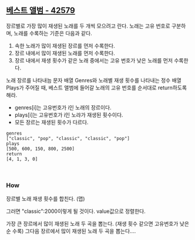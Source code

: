 ## [베스트 앨범 - 42579](https://programmers.co.kr/learn/courses/30/lessons/42579?language=java)

장르별로 가장 많이 재생된 노래를 두 개씩 모으려고 란다. 노래는 고유 번호로 구분하며, 노래를 수록하는 기준은 다음과 같다.

1. 속한 노래가 많이 재생된 장르를 먼저 수록한다.
2. 장르 내에서 많이 재생된 노래를 먼저 수록한다.
3. 장르 내에서 재생 횟수가 같은 노래 중에서는 고유 번호가 낮은 노래를 먼저 수록한다.

노래 장르를 나타내늠 문자 배열 Genres와 노래별 재생 횟수를 나타내는 정수 배열 Plays가 주어질 때, 베스트 앨범에 들어갈 노래의 고유 번호를 순서대로 return하도록 해라.

- genres[i]는 고유번호가 i인 노래의 장르이다.
- plays[i]는 고유번호가 i인 노랴가 재생된 횟수이다.
- 모든 장르는 재생된 횟수가 다르다.

```
genres
["classic", "pop", "classic", "classic", "pop"]
plays
[500, 600, 150, 800, 2500]
return
[4, 1, 3, 0]
```

<br>

### How

장르별 노래 재생 횟수를 합친다. (맵) 

그러면 "classic":2000이렇게 될 것이다. value값으로 정렬한다.

가장 큰 장르에서 많이 재생된 노래 두 곡을 뽑는다. (재생 횟수 같으면 고유번호가 낮은 순 수록) 그다음 장르에서 많이 재생된 노래 두 곡을 뽑는다....